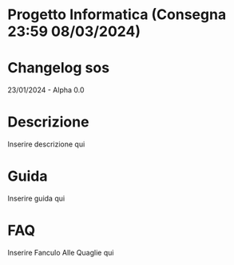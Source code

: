 # Progetto Informatica (Consegna 23:59 08/03/2024)

# Changelog sos
  23/01/2024 - Alpha 0.0

# Descrizione
  Inserire descrizione qui

# Guida
  Inserire guida qui

# FAQ
  Inserire Fanculo Alle Quaglie qui
